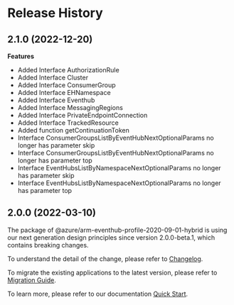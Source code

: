 # Release History
    
## 2.1.0 (2022-12-20)
    
**Features**

  - Added Interface AuthorizationRule
  - Added Interface Cluster
  - Added Interface ConsumerGroup
  - Added Interface EHNamespace
  - Added Interface Eventhub
  - Added Interface MessagingRegions
  - Added Interface PrivateEndpointConnection
  - Added Interface TrackedResource
  - Added function getContinuationToken
  - Interface ConsumerGroupsListByEventHubNextOptionalParams no longer has parameter skip
  - Interface ConsumerGroupsListByEventHubNextOptionalParams no longer has parameter top
  - Interface EventHubsListByNamespaceNextOptionalParams no longer has parameter skip
  - Interface EventHubsListByNamespaceNextOptionalParams no longer has parameter top
    
    
## 2.0.0 (2022-03-10)

The package of @azure/arm-eventhub-profile-2020-09-01-hybrid is using our next generation design principles since version 2.0.0-beta.1, which contains breaking changes.

To understand the detail of the change, please refer to [Changelog](https://aka.ms/js-track2-changelog).

To migrate the existing applications to the latest version, please refer to [Migration Guide](https://aka.ms/js-track2-migration-guide).

To learn more, please refer to our documentation [Quick Start](https://aka.ms/js-track2-quickstart).
